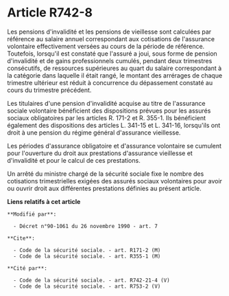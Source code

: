 # Article R742-8

Les pensions d'invalidité et les pensions de vieillesse sont  calculées par référence au salaire annuel correspondant aux
cotisations  de l'assurance volontaire effectivement versées au cours de la période  de référence. Toutefois, lorsqu'il est
constaté que l'assuré a joui,  sous forme de pension d'invalidité et de gains professionnels cumulés,  pendant deux
trimestres consécutifs, de ressources supérieures au quart  du salaire correspondant à la catégorie dans laquelle il était
rangé, le  montant des arrérages de chaque trimestre ultérieur est réduit à  concurrence du dépassement constaté au cours du
trimestre précédent.

Les  titulaires d'une pension d'invalidité acquise au titre de l'assurance  sociale volontaire bénéficient des dispositions
prévues pour les assurés  sociaux obligatoires par les articles R. 171-2 et R. 355-1. Ils  bénéficient également des
dispositions des articles L. 341-15 et L.  341-16, lorsqu'ils ont droit à une pension du régime général d'assurance
vieillesse.

Les périodes d'assurance obligatoire et  d'assurance volontaire se cumulent pour l'ouverture du droit aux  prestations
d'assurance vieillesse et d'invalidité et pour le calcul de  ces prestations.

Un arrêté du ministre chargé de la  sécurité sociale fixe le nombre des cotisations trimestrielles exigées  des assurés
sociaux volontaires pour avoir ou ouvrir droit aux  différentes prestations définies au présent article.

**Liens relatifs à cet article**

	**Modifié par**:

	  - Décret n°90-1061 du 26 novembre 1990 - art. 7

	**Cite**:

	  - Code de la sécurité sociale. - art. R171-2 (M)
	  - Code de la sécurité sociale. - art. R355-1 (M)

	**Cité par**:

	  - Code de la sécurité sociale. - art. R742-21-4 (V)
	  - Code de la sécurité sociale. - art. R753-2 (V)

